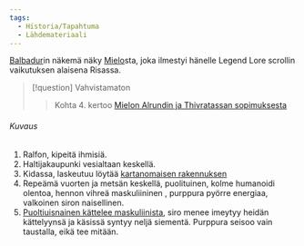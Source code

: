 ```yaml
---
tags:
  - Historia/Tapahtuma
  - Lähdemateriaali
---
```

[Balbadur](Balbadur)in näkemä näky [Mielo](Mielo.md)sta, joka ilmestyi hänelle Legend Lore scrollin vaikutuksen alaisena Risassa.

>[!question] Vahvistamaton 
>> Kohta 4. kertoo [Mielon Alrundin ja Thivratassan sopimuksesta](Mielon%20Alrundin%20ja%20Thivratassan%20sopimus.md)
###### Kuvaus

1. Ralfon, kipeitä ihmisiä.
2.  Haltijakaupunki vesialtaan keskellä.
3. Kidassa, laskeutuu löytää [kartanomaisen rakennuksen](Filverelin%20kirjasto.md)
3. Repeämä vuorten ja metsän keskellä, puolituinen, kolme humanoidi olentoa, hennon vihreä maskuliininen , purppura pyörre energiaa, valkoinen siron naisellinen. 
4. [Puoltiuisnainen kättelee maskuliinista](Mielon%20Alrundin%20ja%20Thivratassan%20sopimus.md), siro menee imeytyy heidän kättelyynsä ja käsissä syntyy neljä siementä. Purppura seisoo vain taustalla, eikä tee mitään.